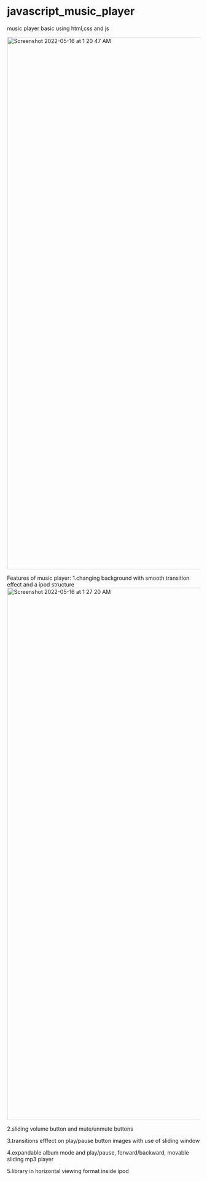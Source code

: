 # javascript_music_player
 music player basic using html,css and js
 
<img width="1387" alt="Screenshot 2022-05-16 at 1 20 47 AM" src="https://user-images.githubusercontent.com/91725107/168491375-a4989f91-625d-4559-a2f4-378befd4dfe5.png">

Features of music player:
1.changing background with smooth transition effect and a ipod structure
<img width="1387" alt="Screenshot 2022-05-16 at 1 27 20 AM" src="https://user-images.githubusercontent.com/91725107/168491510-d03ba0ca-80d5-4c26-b69d-e19e907889e0.png">

2.sliding volume button and mute/unmute buttons

3.transitions efffect on play/pause button images with use of sliding window

4.expandable album mode and play/pause, forward/backward, movable sliding mp3 player

5.library in horizontal viewing format inside ipod
